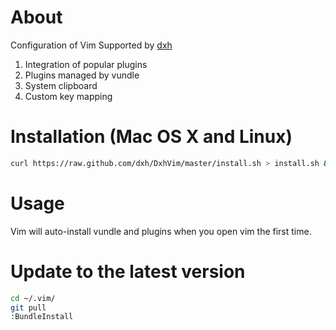 # About 
Configuration of Vim Supported by [dxh](http://dxh.github.io)

1. Integration of popular plugins 
2. Plugins managed by vundle 
3. System clipboard 
4. Custom key mapping 

# Installation (Mac OS X and Linux)
```bash
curl https://raw.github.com/dxh/DxhVim/master/install.sh > install.sh && sh install.sh
```

# Usage
Vim will auto-install vundle and plugins when you open vim the first time.

# Update to the latest version
```bash    
cd ~/.vim/
git pull
:BundleInstall
```

